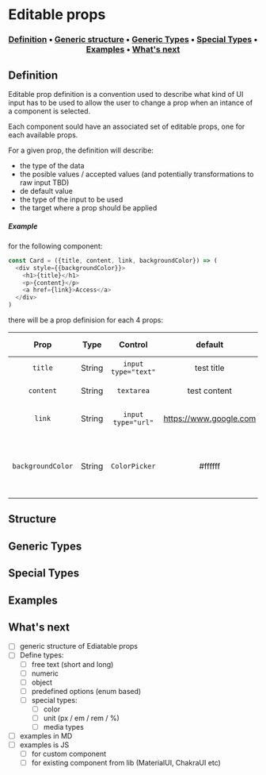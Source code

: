 # Editable props

<h3 align="center">
  <a href="#defintion">Definition</a>
  <span> • </span>
  <a href="#structure">Generic structure</a>
  <span> • </span>
  <a href="#types">Generic Types</a>
  <span> • </span>
  <a href="#types-special">Special Types</a>
  <span> • </span>
  <a href="#examples">Examples</a>
  <span> • </span>
  <a href="#whats-next">What's next</a>
</h3>

<h2 id="defintion">Definition</h2>

Editable prop definition is a convention used to describe what kind of UI input has to be used to allow the user to change a prop when an intance of a component is selected.

Each component sould have an associated set of editable props, one for each available props.

For a given prop, the definition will describe:
 - the type of the data
 - the posible values / accepted values (and potentially transformations to raw input TBD)
 - de default value
 - the type of the input to be used
 - the target where a prop should be applied
 
##### Example

for the following component: 
```js
const Card = ({title, content, link, backgroundColor}) => (
  <div style={{backgroundColor}}>
    <h1>{title}</h1>
    <p>{content}</p>
    <a href={link}>Access</a>
  </div>
)
```

there will be a prop definision for each 4 props:

|        Prop       	|  Type  	|        Control       	|         default        	|               accepted values               	|
|:-----------------:	|:------:	|:-------------------:	|:----------------------:	|:-------------------------------------------:	|
| `title`           	| String 	| `input type="text"` 	| test title             	| any string                                  	|
| `content`         	| String 	| `textarea`          	| test content           	| any string                                  	|
| `link`            	| String 	| `input type="url"`  	| https://www.google.com 	| url compliant string                        	|
| `backgroundColor` 	| String 	| `ColorPicker`       	| #ffffff                	| hex / rgba / hsl / color or html color name 	|

<h2 id="structure">Structure</h2>

<h2 id="types">Generic Types</h2>

<h2 id="types-special">Special Types</h2>

<h2 id="examples">Examples</h2>

<h2 id="whats-next">What's next</h2>
<p id="next">

  - [ ] generic structure of Ediatable props
  - [ ] Define types:
    - [ ] free text (short and long)
    - [ ] numeric
    - [ ] object
    - [ ] predefined options (enum based)
    - [ ] special types:
      - [ ] color
      - [ ] unit (px / em / rem / %)
      - [ ] media types
  - [ ] examples in MD
  - [ ] examples is JS
    - [ ] for custom component
    - [ ] for existing component from lib (MaterialUI, ChakraUI etc)

</p>

